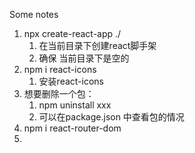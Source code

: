 Some notes

1. npx create-react-app ./   
   1. 在当前目录下创建react脚手架
   2. 确保 当前目录下是空的
2. npm i react-icons  
   1. 安装react-icons
3. 想要删除一个包： 
   1. npm uninstall xxx
   2. 可以在package.json 中查看包的情况
4. npm i react-router-dom
5. 